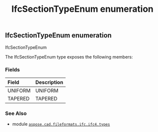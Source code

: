 ﻿---
title: IfcSectionTypeEnum enumeration
second_title: Aspose.CAD for Python via .NET API References
description: 
type: docs
weight: 3460
url: /aspose.cad.fileformats.ifc.ifc4.types/ifcsectiontypeenum/
is_root: false
---

## IfcSectionTypeEnum enumeration

IfcSectionTypeEnum



The IfcSectionTypeEnum type exposes the following members:

### Fields
| Field | Description |
| :- | :- |
| UNIFORM | UNIFORM |
| TAPERED | TAPERED |



### See Also
* module [`aspose.cad.fileformats.ifc.ifc4.types`](..)
